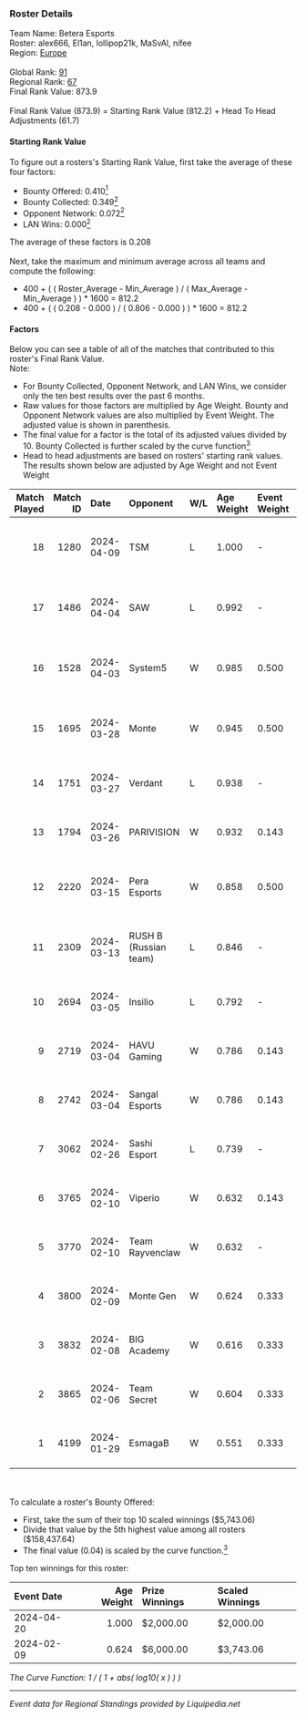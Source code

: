 ### Roster Details<br />
Team Name: Betera Esports<br />
Roster: alex666, El1an, lollipop21k, MaSvAl, nifee<br />
Region: [Europe]( ../standings_europe.md)<br />
<br />
Global Rank: [91](../standings_global.md)<br />
Regional Rank: [67]( ../standings_europe.md)<br />
Final Rank Value:  873.9<br />
<br />
Final Rank Value (873.9) = Starting Rank Value (812.2) + Head To Head Adjustments (61.7)<br />

#### Starting Rank Value<br />
To figure out a rosters's Starting Rank Value, first take the average of these four factors:<br />
- Bounty Offered: 0.410[<sup>1</sup>](#table2)
- Bounty Collected: 0.349[<sup>2</sup>](#table1)
- Opponent Network: 0.072[<sup>2</sup>](#table1)
- LAN Wins: 0.000[<sup>2</sup>](#table1)

The average of these factors is 0.208<br />
<br />
Next, take the maximum and minimum average across all teams and compute the following:<br />
- 400 + ( ( Roster_Average - Min_Average ) / ( Max_Average - Min_Average ) ) * 1600 = 812.2
- 400 + ( ( 0.208 - 0.000 ) / ( 0.806 - 0.000 ) ) * 1600 = 812.2


#### Factors<br />
Below you can see a table of all of the matches that contributed to this roster's Final Rank Value.<br />
Note:<br />

- For Bounty Collected, Opponent Network, and LAN Wins, we consider only the ten best results over the past 6 months.
- Raw values for those factors are multiplied by Age Weight. Bounty and Opponent Network values are also multiplied by Event Weight. The adjusted value is shown in parenthesis.
- The final value for a factor is the total of its adjusted values divided by 10. Bounty Collected is further scaled by the curve function[<sup>3</sup>](#curveFunction)
- Head to head adjustments are based on rosters' starting rank values. The results shown below are adjusted by Age Weight and not Event Weight
<span id="table1"></span><br />


| Match Played | Match ID | Date       | Opponent              | W/L | Age Weight | Event Weight | Bounty Collected | Opponent Network | LAN Wins      | H2H Adj. | Roster                                     |
| -: | -: | :- | :- | :- | :- | :- | :- | :- | :- | -: | :- |
|           18 |     1280 | 2024-04-09 | TSM                   | L   | 1.000      | -            | -                | -                | -             |   -21.19 | alex666, El1an, lollipop21k, MaSvAl, nifee |
|           17 |     1486 | 2024-04-04 | SAW                   | L   | 0.992      | -            | -                | -                | -             |    -1.23 | alex666, El1an, lollipop21k, MaSvAl, nifee |
|           16 |     1528 | 2024-04-03 | System5               | W   | 0.985      | 0.500        | 0.000 (0.000)    | 0.061 (0.030)    | false (0.000) |     4.16 | alex666, El1an, lollipop21k, MaSvAl, nifee |
|           15 |     1695 | 2024-03-28 | Monte                 | W   | 0.945      | 0.500        | 0.199 (0.094)    | 0.378 (0.179)    | false (0.000) |    28.00 | alex666, El1an, lollipop21k, MaSvAl, nifee |
|           14 |     1751 | 2024-03-27 | Verdant               | L   | 0.938      | -            | -                | -                | -             |   -12.89 | alex666, lollipop21k, MaSvAl, nifee, sad   |
|           13 |     1794 | 2024-03-26 | PARIVISION            | W   | 0.932      | 0.143        | 0.003 (0.000)    | 0.374 (0.050)    | false (0.000) |    15.69 | alex666, lollipop21k, MaSvAl, nifee, sad   |
|           12 |     2220 | 2024-03-15 | Pera Esports          | W   | 0.858      | 0.500        | 0.065 (0.028)    | 0.324 (0.139)    | false (0.000) |    15.24 | alex666, El1an, lollipop21k, MaSvAl, nifee |
|           11 |     2309 | 2024-03-13 | RUSH B (Russian team) | L   | 0.846      | -            | -                | -                | -             |   -15.77 | alex666, El1an, lollipop21k, MaSvAl, nifee |
|           10 |     2694 | 2024-03-05 | Insilio               | L   | 0.792      | -            | -                | -                | -             |    -8.47 | alex666, lollipop21k, MaSvAl, nifee, sad   |
|            9 |     2719 | 2024-03-04 | HAVU Gaming           | W   | 0.786      | 0.143        | 0.024 (0.003)    | -                | false (0.000) |    11.23 | alex666, lollipop21k, MaSvAl, nifee, sad   |
|            8 |     2742 | 2024-03-04 | Sangal Esports        | W   | 0.786      | 0.143        | 0.000 (0.000)    | 0.350 (0.039)    | false (0.000) |     9.05 | alex666, lollipop21k, MaSvAl, nifee, sad   |
|            7 |     3062 | 2024-02-26 | Sashi Esport          | L   | 0.739      | -            | -                | -                | -             |    -5.58 | alex666, lollipop21k, MaSvAl, nifee, sad   |
|            6 |     3765 | 2024-02-10 | Viperio               | W   | 0.632      | 0.143        | 0.000 (0.000)    | 0.321 (0.029)    | false (0.000) |     5.49 | alex666, lollipop21k, MaSvAl, nifee, sad   |
|            5 |     3770 | 2024-02-10 | Team Rayvenclaw       | W   | 0.632      | -            | -                | -                | false (0.000) |     1.49 | alex666, lollipop21k, MaSvAl, nifee, sad   |
|            4 |     3800 | 2024-02-09 | Monte Gen             | W   | 0.624      | 0.333        | 0.019 (0.004)    | 0.155 (0.032)    | false (0.000) |    10.37 | alex666, lollipop21k, MaSvAl, nifee, sad   |
|            3 |     3832 | 2024-02-08 | BIG Academy           | W   | 0.616      | 0.333        | 0.027 (0.006)    | 0.219 (0.045)    | false (0.000) |    10.07 | alex666, lollipop21k, MaSvAl, nifee, sad   |
|            2 |     3865 | 2024-02-06 | Team Secret           | W   | 0.604      | 0.333        | -                | 0.368 (0.074)    | -             |     5.77 | alex666, lollipop21k, MaSvAl, nifee, sad   |
|            1 |     4199 | 2024-01-29 | EsmagaB               | W   | 0.551      | 0.333        | 0.016 (0.003)    | 0.559 (0.102)    | -             |    10.26 | alex666, lollipop21k, MaSvAl, nifee, sad   |

<br />
<span id="table2"></span><br />
To calculate a roster's Bounty Offered:<br />

- First, take the sum of their top 10 scaled winnings ($5,743.06)
- Divide that value by the 5th highest value among all rosters ($158,437.64)
- The final value (0.04) is scaled by the curve function.[<sup>3</sup>](#curveFunction)

Top ten winnings for this roster:<br />

| Event Date | Age Weight | Prize Winnings | Scaled Winnings |
| :- | -: | :- | :- |
| 2024-04-20 |      1.000 | $2,000.00      | $2,000.00       |
| 2024-02-09 |      0.624 | $6,000.00      | $3,743.06       |


<span id="curveFunction"></span>_The Curve Function: 1 / ( 1 + abs( log10( x ) ) )_<br />

---
_Event data for Regional Standings provided by Liquipedia.net_<br />
